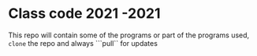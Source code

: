 # Class code 2021 -2021
This repo will contain some of the programs or part of the programs used, ```clone``` the repo and always ```pull`` for updates